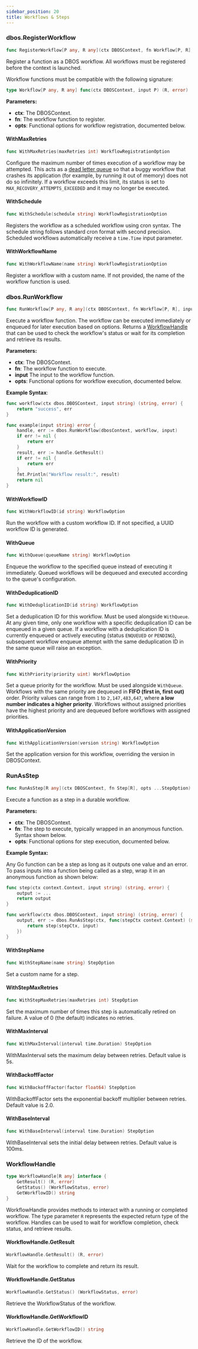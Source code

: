 ```yaml
---
sidebar_position: 20
title: Workflows & Steps
---
```


### dbos.RegisterWorkflow

```go
func RegisterWorkflow[P any, R any](ctx DBOSContext, fn Workflow[P, R], opts ...WorkflowRegistrationOption)
```

Register a function as a DBOS workflow.
All workflows must be registered before the context is launched.

Workflow functions must be compatible with the following signature:

```go
type Workflow[P any, R any] func(ctx DBOSContext, input P) (R, error)
```

**Parameters:**
- **ctx**: The DBOSContext.
- **fn**: The workflow function to register.
- **opts**: Functional options for workflow registration, documented below.

#### WithMaxRetries

```go
func WithMaxRetries(maxRetries int) WorkflowRegistrationOption
```

Configure the maximum number of times execution of a workflow may be attempted.
This acts as a [dead letter queue](https://en.wikipedia.org/wiki/Dead_letter_queue) so that a buggy workflow that crashes its application (for example, by running it out of memory) does not do so infinitely.
If a workflow exceeds this limit, its status is set to `MAX_RECOVERY_ATTEMPTS_EXCEEDED` and it may no longer be executed.

#### WithSchedule

```go
func WithSchedule(schedule string) WorkflowRegistrationOption
```

Registers the workflow as a scheduled workflow using cron syntax.
The schedule string follows standard cron format with second precision.
Scheduled workflows automatically receive a `time.Time` input parameter. 

#### WithWorkflowName

```go
func WithWorkflowName(name string) WorkflowRegistrationOption
```

Register a workflow with a custom name.
If not provided, the name of the workflow function is used.

### dbos.RunWorkflow

```go
func RunWorkflow[P any, R any](ctx DBOSContext, fn Workflow[P, R], input P, opts ...WorkflowOption) (WorkflowHandle[R], error)
```

Execute a workflow function.
The workflow can be executed immediately or enqueued for later execution based on options.
Returns a [WorkflowHandle](#workflowhandle) that can be used to check the workflow's status or wait for its completion and retrieve its results.

**Parameters:**
- **ctx**: The DBOSContext.
- **fn**: The workflow function to execute.
- **input** The input to the workflow function.
- **opts**: Functional options for workflow execution, documented below.

**Example Syntax**:

```go
func workflow(ctx dbos.DBOSContext, input string) (string, error) {
	return "success", err
}

func example(input string) error {
    handle, err := dbos.RunWorkflow(dbosContext, workflow, input)
    if err != nil {
        return err
    }
    result, err := handle.GetResult()
    if err != nil {
        return err
    }
    fmt.Println("Workflow result:", result)
    return nil
}
```

#### WithWorkflowID

```go
func WithWorkflowID(id string) WorkflowOption
```

Run the workflow with a custom workflow ID.
If not specified, a UUID workflow ID is generated.

#### WithQueue

```go
func WithQueue(queueName string) WorkflowOption
```

Enqueue the workflow to the specified queue instead of executing it immediately.
Queued workflows will be dequeued and executed according to the queue's configuration.

#### WithDeduplicationID

```go
func WithDeduplicationID(id string) WorkflowOption
```

Set a deduplication ID for this workflow.
Must be used alongside `WithQueue`.
At any given time, only one workflow with a specific deduplication ID can be enqueued in a given queue.
If a workflow with a deduplication ID is currently enqueued or actively executing (status `ENQUEUED` or `PENDING`), subsequent workflow enqueue attempt with the same deduplication ID in the same queue will raise an exception.

#### WithPriority

```go
func WithPriority(priority uint) WorkflowOption
```

Set a queue priority for the workflow.
Must be used alongside `WithQueue`.
Workflows with the same priority are dequeued in **FIFO (first in, first out)** order.
Priority values can range from `1` to `2,147,483,647`, where **a low number indicates a higher priority**. 
Workflows without assigned priorities have the highest priority and are dequeued before workflows with assigned priorities.

#### WithApplicationVersion

```go
func WithApplicationVersion(version string) WorkflowOption
```

Set the application version for this workflow, overriding the version in DBOSContext.

### RunAsStep

```go
func RunAsStep[R any](ctx DBOSContext, fn Step[R], opts ...StepOption) (R, error)
```

Execute a function as a step in a durable workflow.

**Parameters:**
- **ctx**: The DBOSContext.
- **fn**: The step to execute, typically wrapped in an anonymous function. Syntax shown below.
- **opts**: Functional options for step execution, documented below.

**Example Syntax:**

Any Go function can be a step as long as it outputs one value and an error.
To pass inputs into a function being called as a step, wrap it in an anonymous function as shown below:

```go
func step(ctx context.Context, input string) (string, error) {
    output := ...
    return output
}

func workflow(ctx dbos.DBOSContext, input string) (string, error) {
    output, err := dbos.RunAsStep(ctx, func(stepCtx context.Context) (string, error) {
        return step(stepCtx, input)
    })
}
```

#### WithStepName

```go
func WithStepName(name string) StepOption
```

Set a custom name for a step.

#### WithStepMaxRetries

```go
func WithStepMaxRetries(maxRetries int) StepOption
```

Set the maximum number of times this step is automatically retired on failure.
A value of 0 (the default) indicates no retries.

#### WithMaxInterval

```go
func WithMaxInterval(interval time.Duration) StepOption
```

WithMaxInterval sets the maximum delay between retries. Default value is 5s.

#### WithBackoffFactor

```go
func WithBackoffFactor(factor float64) StepOption
```

WithBackoffFactor sets the exponential backoff multiplier between retries. Default value is 2.0. 

#### WithBaseInterval

```go
func WithBaseInterval(interval time.Duration) StepOption
```

WithBaseInterval sets the initial delay between retries. Default value is 100ms. 

### WorkflowHandle

```go
type WorkflowHandle[R any] interface {
	GetResult() (R, error)           
	GetStatus() (WorkflowStatus, error)
	GetWorkflowID() string
}
```

WorkflowHandle provides methods to interact with a running or completed workflow.
The type parameter `R` represents the expected return type of the workflow.
Handles can be used to wait for workflow completion, check status, and retrieve results. 

#### WorkflowHandle.GetResult

```go
WorkflowHandle.GetResult() (R, error)  
```

Wait for the workflow to complete and return its result.

#### WorkflowHandle.GetStatus

```go
WorkflowHandle.GetStatus() (WorkflowStatus, error)
```

Retrieve the WorkflowStatus of the workflow.

#### WorkflowHandle.GetWorkflowID

```go
WorkflowHandle.GetWorkflowID() string
```

Retrieve the ID of the workflow.